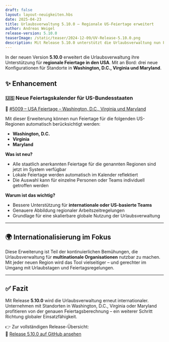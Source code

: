```yaml
---
draft: false
layout: layout-neuigkeiten.hbs
date: 2025-04-23
title: Urlaubsverwaltung 5.10.0 – Regionale US-Feiertage erweitert
author: Andreas Weigel
release-version: 5.10.0
teaserImage: /static/teaser/2024-12-09/UV-Release-5.10.0.png
description: Mit Release 5.10.0 unterstützt die Urlaubsverwaltung nun Feiertage für die US-Regionen Washington, D.C., Virginia und Maryland – ideal für internationale Teams.
---
```


In der neuen Version **5.10.0** erweitert die Urlaubsverwaltung ihre Unterstützung für **regionale Feiertage in den USA**. Mit an Bord: drei neue Konfigurationen für Standorte in **Washington, D.C., Virginia und Maryland**.

<!-- more -->

## ✨ Enhancement

### 🇺🇸 Neue Feiertagskalender für US-Bundesstaaten

🔗 [#5009 – USA Feiertage – Washington, D.C., Virginia und Maryland](https://github.com/urlaubsverwaltung/urlaubsverwaltung/pull/5009)

Mit dieser Erweiterung können nun Feiertage für die folgenden US-Regionen automatisch berücksichtigt werden:

- **Washington, D.C.**
- **Virginia**
- **Maryland**

**Was ist neu?**

- Alle staatlich anerkannten Feiertage für die genannten Regionen sind jetzt im System verfügbar
- Lokale Feiertage werden automatisch im Kalender reflektiert
- Die Auswahl kann für einzelne Personen oder Teams individuell getroffen werden

**Warum ist das wichtig?**

- Bessere Unterstützung für **internationale oder US-basierte Teams**
- Genauere Abbildung regionaler Arbeitszeitregelungen
- Grundlage für eine skalierbare globale Nutzung der Urlaubsverwaltung

---

## 🌍 Internationalisierung im Fokus

Diese Erweiterung ist Teil der kontinuierlichen Bemühungen, die Urlaubsverwaltung für **multinationale Organisationen** nutzbar zu machen. Mit jeder neuen Region wird das Tool vielseitiger – und gerechter im Umgang mit Urlaubstagen und Feiertagsregelungen.

---

## ✅ Fazit

Mit Release **5.10.0** wird die Urlaubsverwaltung erneut internationaler. Unternehmen mit Standorten in Washington, D.C., Virginia oder Maryland profitieren von der genauen Feiertagsberechnung – ein weiterer Schritt Richtung globaler Einsatzfähigkeit.

👉 Zur vollständigen Release-Übersicht:  
🔗 [Release 5.10.0 auf GitHub ansehen](https://github.com/urlaubsverwaltung/urlaubsverwaltung/releases/tag/urlaubsverwaltung-5.10.0)
